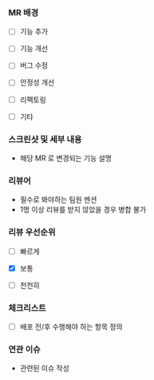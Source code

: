 <!-- 연관된 항목에 이슈 번호 필수 기입 -->
<!-- 필요하지 않은 항목은 제거 -->

### MR 배경
- [ ] 기능 추가
- [ ] 기능 개선
- [ ] 버그 수정
- [ ] 안정성 개선
- [ ] 리팩토링
- [ ] 기타


### 스크린샷 및 세부 내용
- 해당 MR 로 변경되는 기능 설명


### 리뷰어
- 필수로 봐야하는 팀원 멘션
- 1명 이상 리뷰를 받지 않았을 경우 병합 불가


### 리뷰 우선순위
- [ ] 빠르게
- [x] 보통
- [ ] 천천히


### 체크리스트
- [ ] 배포 전/후 수행해야 하는 항목 정의


<!-- Close #{이슈번호} 형태로 작성 시 MR 병합 즉시 이슈 close 처리됨 -->
### 연관 이슈
- 관련된 이슈 작성
